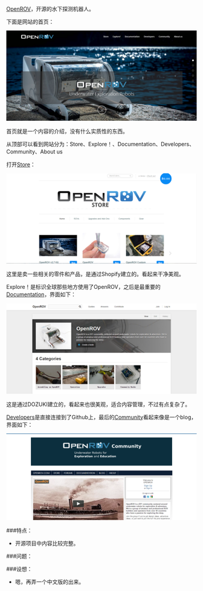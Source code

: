 [OpenROV](http://www.openrov.com/)，开源的水下探测机器人。

下面是网站的首页：

![](/pic/9-1.png)

首页就是一个内容的介绍，没有什么实质性的东西。

从顶部可以看到网站分为：Store、Explore！、Documentation、Developers、Community、About us

打开[Store](http://store.openrov.com/)：

![](/pic/9-2.png)

这里是卖一些相关的零件和产品，是通过Shopify建立的。看起来干净美观。

Explore！是标识全球那些地方使用了OpenROV，之后是最重要的[Documentation](http://openrov.dozuki.com/Guide)，界面如下：

![](/pic/9-3.png)

这是通过DOZUKI建立的，看起来也很美观，适合内容管理，不过有点复杂了。

[Developers](https://github.com/OpenROV/openrov-software#how-to-contribute)是直接连接到了Github上，最后的[Community](http://community.openrov.com/)看起来像是一个blog，界面如下：

![](/pic/9-4.png)

###特点：

- 开源项目中内容比较完整。

###问题：


###设想：

- 嗯，再弄一个中文版的出来。